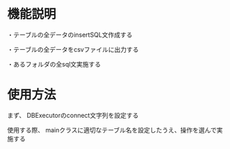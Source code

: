 # 機能説明

・テーブルの全データのinsertSQL文作成する

・テーブルの全データをcsvファイルに出力する

・あるフォルダの全sql文実施する


# 使用方法

まず、
DBExecutorのconnect文字列を設定する

使用する際、
mainクラスに適切なテーブル名を設定したうえ、操作を選んで実施する
